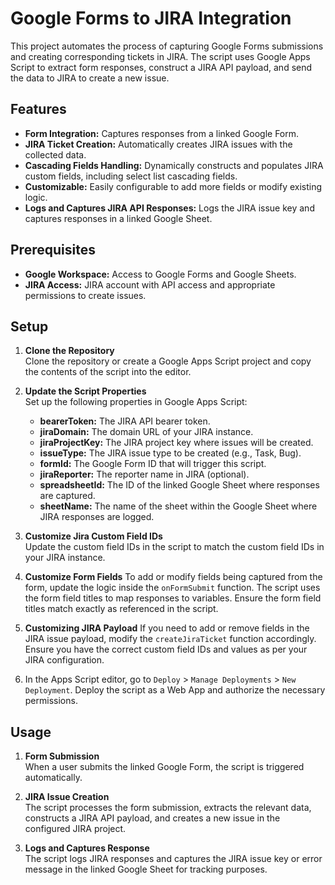 
# Google Forms to JIRA Integration

This project automates the process of capturing Google Forms submissions and creating corresponding tickets in JIRA. The script uses Google Apps Script to extract form responses, construct a JIRA API payload, and send the data to JIRA to create a new issue.

## Features

- **Form Integration:** Captures responses from a linked Google Form.
- **JIRA Ticket Creation:** Automatically creates JIRA issues with the collected data.
- **Cascading Fields Handling:** Dynamically constructs and populates JIRA custom fields, including select list cascading fields.
- **Customizable:** Easily configurable to add more fields or modify existing logic.
- **Logs and Captures JIRA API Responses:** Logs the JIRA issue key and captures responses in a linked Google Sheet.

## Prerequisites

- **Google Workspace:** Access to Google Forms and Google Sheets.
- **JIRA Access:** JIRA account with API access and appropriate permissions to create issues.

## Setup

1. **Clone the Repository**  
   Clone the repository or create a Google Apps Script project and copy the contents of the script into the editor.

2. **Update the Script Properties**  
   Set up the following properties in Google Apps Script:
   - **bearerToken:** The JIRA API bearer token.
   - **jiraDomain:** The domain URL of your JIRA instance.
   - **jiraProjectKey:** The JIRA project key where issues will be created.
   - **issueType:** The JIRA issue type to be created (e.g., Task, Bug).
   - **formId:** The Google Form ID that will trigger this script.
   - **jiraReporter:** The reporter name in JIRA (optional).
   - **spreadsheetId:** The ID of the linked Google Sheet where responses are captured.
   - **sheetName:** The name of the sheet within the Google Sheet where JIRA responses are logged.

3. **Customize Jira Custom Field IDs**  
   Update the custom field IDs in the script to match the custom field IDs in your JIRA instance.

4. **Customize Form Fields**
   To add or modify fields being captured from the form, update the logic inside the `onFormSubmit` function. The script uses the form field titles to map responses to variables. Ensure the form field titles match exactly as referenced in the script.

5. **Customizing JIRA Payload**
   If you need to add or remove fields in the JIRA issue payload, modify the `createJiraTicket` function accordingly. Ensure you have the correct custom field IDs and values as per your JIRA configuration.

6. In the Apps Script editor, go to `Deploy` > `Manage Deployments` > `New Deployment`. Deploy the script as a Web App and authorize the necessary permissions.


## Usage

1. **Form Submission**  
   When a user submits the linked Google Form, the script is triggered automatically.

2. **JIRA Issue Creation**  
   The script processes the form submission, extracts the relevant data, constructs a JIRA API payload, and creates a new issue in the configured JIRA project.

3. **Logs and Captures Response**  
   The script logs JIRA responses and captures the JIRA issue key or error message in the linked Google Sheet for tracking purposes.



